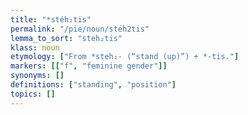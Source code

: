 ```yaml
---
title: "*stéh₂tis"
permalink: "/pie/noun/stéh2tis"
lemma_to_sort: "steh₂tis"
klass: noun
etymology: ["From *steh₂- (“stand (up)”) +‎ *-tis."]
markers: [["f", "feminine gender"]]
synonyms: []
definitions: ["standing", "position"]
topics: []
---
```

